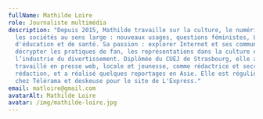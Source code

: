 ```yaml
---
fullName: Mathilde Loire
role: Journaliste multimédia
description: "Depuis 2015, Mathilde travaille sur la culture, le numérique et
  les sociétés au sens large : nouveaux usages, questions féministes, LGBTQI+,
  d'éducation et de santé. Sa passion : explorer Internet et ses communautés, et
  décrypter les pratiques de fan, les représentations dans la culture et
  l’industrie du divertissement. Diplômée du CUEJ de Strasbourg, elle a
  travaillé en presse web, locale et jeunesse, comme rédactrice et secrétaire de
  rédaction, et a réalisé quelques reportages en Asie. Elle est régulièrement SR
  chez Télérama et deskeuse pour le site de L'Express."
email: matloire@gmail.com
avatarAlt: Mathilde Loire
avatar: /img/mathilde-loire.jpg
---
```

